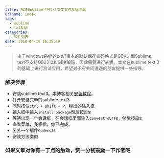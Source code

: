 ```yaml
---
title: 解决Sublime打开txt文本文件乱码问题
urlname: index
tags:
  - sublime
  - txt乱码
categories:
  - 软件列表
date: 2018-04-19 16:35:39
---
```

>由于windows系统的txt记事本的默认保存编码格式是GBK，而Sublime text不支持GB2312和GBK编码，因此需要进行转换。本文在sublime text 3的基础上进行测试应用，希望对于有共同遭遇的朋友提供一些指导。

<!-- more -->

### 解决步骤
- 安装sublime text3。本博客相关[安装教程](0415-sublime-text3-markdown-editing-preview.html)。
- 打开安装完毕的sublime text3
- 同时按住`ctrl + shift + P`，弹出的输入框 
- 输入框中输入`install package`然后按`回车`
- 等待出现一个会话框，在会话框里面输入`ConvertToUTF8`，然后按`回车`
- 查看菜单，我相信，你已完成。
- 另外一个插件`Codecs33`
- 安装方法类似

### **如果文章对你有一丁点的触动，赏一分钱鼓励一下作者吧**